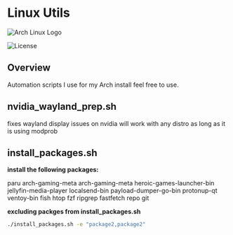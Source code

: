 # Linux Utils

![Arch Linux Logo](https://archlinux.org/favicon.ico)

![License](https://img.shields.io/badge/license-MIT-blue.svg)

## Overview

Automation scripts I use for my Arch install  feel free to use.

## nvidia_wayland_prep.sh

fixes wayland display issues on nvidia will work with any distro as long as it is using modprob

## install_packages.sh

**install the following packages:**

paru arch-gaming-meta arch-gaming-meta heroic-games-launcher-bin jellyfin-media-player localsend-bin payload-dumper-go-bin protonup-qt ventoy-bin fish htop fzf ripgrep fastfetch repo git

**excluding packges from  install_packages.sh**
   ```bash
   ./install_packages.sh -e "package2,package2"

